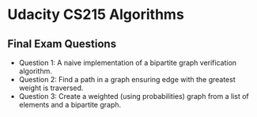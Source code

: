 Udacity CS215 Algorithms
========================

Final Exam Questions
--------------------

+ Question 1: A naive implementation of a bipartite graph verification algorithm.
+ Question 2: Find a path in a graph ensuring edge with the greatest weight is traversed.
+ Question 3: Create a weighted (using probabilities) graph from a list of 
  elements and a bipartite graph.
